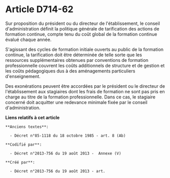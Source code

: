 # Article D714-62

Sur proposition du président ou du directeur de l'établissement, le conseil d'administration définit la politique générale de
tarification des actions de formation continue, compte tenu du coût global de la formation continue évalué chaque année.

S'agissant des cycles de formation initiale ouverts au public de la formation continue, la tarification doit être déterminée
de telle sorte que les ressources supplémentaires obtenues par conventions de formation professionnelle couvrent les coûts
additionnels de structure et de gestion et les coûts pédagogiques dus à des aménagements particuliers d'enseignement.

Des exonérations peuvent être accordées par le président ou le directeur de l'établissement aux stagiaires dont les frais de
formation ne sont pas pris en charge au titre de la formation professionnelle. Dans ce cas, le stagiaire concerné doit
acquitter une redevance minimale fixée par le conseil d'administration.

**Liens relatifs à cet article**

	**Anciens textes**:

	  - Décret n°85-1118 du 18 octobre 1985 - art. 8 (Ab)

	**Codifié par**:

	  - Décret n°2013-756 du 19 août 2013 -  Annexe (V)

	**Créé par**:

	  - Décret n°2013-756 du 19 août 2013 - art.
